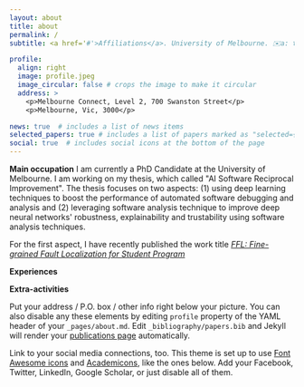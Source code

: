 ```yaml
---
layout: about
title: about
permalink: /
subtitle: <a href='#'>Affiliations</a>. University of Melbourne. ✉️a: thanhdatn@student.unimelb.edu.au / datnt.hust59@gmail.com. 

profile:
  align: right
  image: profile.jpeg
  image_circular: false # crops the image to make it circular
  address: >
    <p>Melbourne Connect, Level 2, 700 Swanston Street</p>
    <p>Melbourne, Vic, 3000</p>

news: true  # includes a list of news items
selected_papers: true # includes a list of papers marked as "selected={true}"
social: true  # includes social icons at the bottom of the page
---
```


**Main occupation**
I am currently a PhD Candidate at the University of Melbourne. 
I am working on my thesis, which called "AI Software Reciprocal Improvement". The thesis focuses on two aspects: (1) using deep learning techniques to boost the performance of automated software debugging and analysis and (2) leveraging software analysis technique to improve deep neural networks' robustness, explainability and trustability using software analysis techniques.

For the first aspect, I have recently published the work title [*FFL: Fine-grained Fault Localization for Student Program*](https://datvo06.github.io/assets/papers/FFL_final.pdf)

**Experiences**


**Extra-activities**

Put your address / P.O. box / other info right below your picture. You can also disable any these elements by editing `profile` property of the YAML header of your `_pages/about.md`. Edit `_bibliography/papers.bib` and Jekyll will render your [publications page](/al-folio/publications/) automatically.

Link to your social media connections, too. This theme is set up to use [Font Awesome icons](http://fortawesome.github.io/Font-Awesome/) and [Academicons](https://jpswalsh.github.io/academicons/), like the ones below. Add your Facebook, Twitter, LinkedIn, Google Scholar, or just disable all of them.
